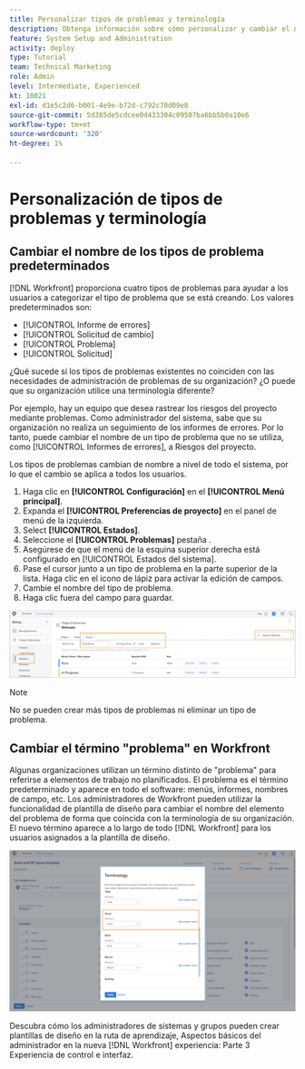 ```yaml
---
title: Personalizar tipos de problemas y terminología
description: Obtenga información sobre cómo personalizar y cambiar el nombre de los cuatro tipos de problemas predeterminados para adaptarlos a las necesidades de su organización.
feature: System Setup and Administration
activity: deploy
type: Tutorial
team: Technical Marketing
role: Admin
level: Intermediate, Experienced
kt: 10021
exl-id: d1e5c2d6-b001-4e9e-b72d-c792c70d09e8
source-git-commit: 5d385de5cdcee0d433304c09507ba6bb5b0a10e6
workflow-type: tm+mt
source-wordcount: '320'
ht-degree: 1%

---
```


# Personalización de tipos de problemas y terminología

## Cambiar el nombre de los tipos de problema predeterminados

[!DNL Workfront] proporciona cuatro tipos de problemas para ayudar a los usuarios a categorizar el tipo de problema que se está creando. Los valores predeterminados son:

* [!UICONTROL Informe de errores]
* [!UICONTROL Solicitud de cambio]
* [!UICONTROL Problema]
* [!UICONTROL Solicitud]

¿Qué sucede si los tipos de problemas existentes no coinciden con las necesidades de administración de problemas de su organización? ¿O puede que su organización utilice una terminología diferente?

Por ejemplo, hay un equipo que desea rastrear los riesgos del proyecto mediante problemas. Como administrador del sistema, sabe que su organización no realiza un seguimiento de los informes de errores. Por lo tanto, puede cambiar el nombre de un tipo de problema que no se utiliza, como [!UICONTROL Informes de errores], a Riesgos del proyecto.

Los tipos de problemas cambian de nombre a nivel de todo el sistema, por lo que el cambio se aplica a todos los usuarios.

1. Haga clic en **[!UICONTROL Configuración]** en el **[!UICONTROL Menú principal]**.
1. Expanda el **[!UICONTROL Preferencias de proyecto]** en el panel de menú de la izquierda.
1. Select **[!UICONTROL Estados]**.
1. Seleccione el **[!UICONTROL Problemas]** pestaña .
1. Asegúrese de que el menú de la esquina superior derecha está configurado en [!UICONTROL Estados del sistema].
1. Pase el cursor junto a un tipo de problema en la parte superior de la lista. Haga clic en el icono de lápiz para activar la edición de campos.
1. Cambie el nombre del tipo de problema.
1. Haga clic fuera del campo para guardar.

![[!UICONTROL Problemas] de la pestaña [!UICONTROL Estados] en [!UICONTROL Configuración]](assets/admin-fund-issue-types.png)

>[!NOTE]
>
>No se pueden crear más tipos de problemas ni eliminar un tipo de problema.

<!---
learn more URLs
Customize default issue types
--->

## Cambiar el término &quot;problema&quot; en Workfront

Algunas organizaciones utilizan un término distinto de &quot;problema&quot; para referirse a elementos de trabajo no planificados. El problema es el término predeterminado y aparece en todo el software: menús, informes, nombres de campo, etc.
Los administradores de Workfront pueden utilizar la funcionalidad de plantilla de diseño para cambiar el nombre del elemento del problema de forma que coincida con la terminología de su organización. El nuevo término aparece a lo largo de todo [!DNL Workfront] para los usuarios asignados a la plantilla de diseño.

![[!UICONTROL Terminología] ventana con [!UICONTROL Problema] resaltado](assets/admin-fund-issue-custom-terminology.png)

<!---
paragraph below needs a hyperlink
--->

Descubra cómo los administradores de sistemas y grupos pueden crear plantillas de diseño en la ruta de aprendizaje, Aspectos básicos del administrador en la nueva [!DNL Workfront] experiencia: Parte 3 Experiencia de control e interfaz.

<!---
learn more URLs
Create and manage layout templates
--->
